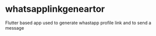 # whatsapplinkgeneartor
Flutter based app used to generate whastapp profile link and to send a message

